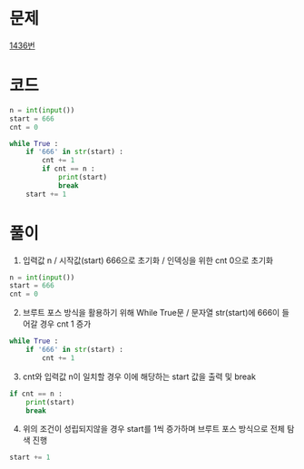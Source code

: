 # 문제
[1436번](https://www.acmicpc.net/problem/1436)

# 코드
~~~python
n = int(input())
start = 666
cnt = 0

while True :
    if '666' in str(start) :
        cnt += 1
        if cnt == n :
            print(start)
            break
    start += 1
~~~

# 풀이
1. 입력값 n / 시작값(start) 666으로 초기화 / 인덱싱을 위한 cnt 0으로 초기화
~~~python
n = int(input())
start = 666
cnt = 0
~~~
2. 브루트 포스 방식을 활용하기 위해 While True문 / 문자열 str(start)에 666이 들어갈 경우 cnt 1 증가
~~~python
while True :
    if '666' in str(start) :
        cnt += 1
~~~
3. cnt와 입력값 n이 일치할 경우 이에 해당하는 start 값을 출력 및 break
~~~python
if cnt == n :
    print(start)
    break
~~~
4. 위의 조건이 성립되지않을 경우 start를 1씩 증가하며 브루트 포스 방식으로 전체 탐색 진행
~~~python
start += 1
~~~